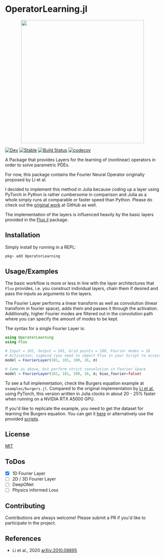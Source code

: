 
# OperatorLearning.jl

<p align="center">
<img width="400px" src="https://pzimbrod.github.io/OperatorLearning.jl/dev/assets/logo.png"/>
</p>

[![Dev](https://img.shields.io/badge/docs-dev-blue.svg)](https://pzimbrod.github.io/OperatorLearning.jl/dev)
[![Stable](https://img.shields.io/badge/docs-stable-blue.svg)](https://pzimbrod.github.io/OperatorLearning.jl/stable)
[![Build Status](https://github.com/pzimbrod/OperatorLearning.jl/actions/workflows/CI.yml/badge.svg?branch=master)](https://github.com/pzimbrod/OperatorLearning.jl/actions/workflows/CI.yml?query=branch%3Amaster++)
[![codecov](https://codecov.io/gh/pzimbrod/OperatorLearning.jl/branch/master/graph/badge.svg?token=NM16L5S4FX)](https://codecov.io/gh/pzimbrod/OperatorLearning.jl)

A Package that provides Layers for the learning of (nonlinear) operators in order to solve parametric PDEs.

For now, this package contains the Fourier Neural Operator originally proposed by Li et al.

I decided to implement this method in Julia because coding up a layer using PyTorch in Python is rather cumbersome in comparison and Julia as a whole simply runs at comparable or faster speed than Python. Please do check out the [original work](https://github.com/zongyi-li/fourier_neural_operator) at GitHub as well.

The implementation of the layers is influenced heavily by the basic layers provided in the [Flux.jl](https://github.com/FluxML/Flux.jl) package.

## Installation

Simply install by running in a REPL:

```julia
pkg> add OperatorLearning
```

## Usage/Examples

The basic workflow is more or less in line with the layer architectures that `Flux` provides, i.e. you construct individual layers, chain them if desired and pass the inputs as arguments to the layers.

The Fourier Layer performs a linear transform as well as convolution (linear transform in fourier space), adds them and passes it through the activation.
Additionally, higher Fourier modes are filtered out in the convolution path where you can specify the amount of modes to be kept.

The syntax for a single Fourier Layer is:

```julia
using OperatorLearning
using Flux

# Input = 101, Output = 101, Grid points = 100, Fourier modes = 16
# Activation: sigmoid (you need to import Flux in your Script to access the activations)
model = FourierLayer(101, 101, 100, 16, σ)

# Same as above, but perform strict convolution in Fourier Space
model = FourierLayer(101, 101, 100, 16, σ; bias_fourier=false)
```

To see a full implementation, check the Burgers equation example at `examples/burgers.jl`.
Compared to the original implementation by [Li et al.](https://github.com/zongyi-li/fourier_neural_operator/blob/master/fourier_1d.py) using PyTorch, this version written in Julia clocks in about 20 - 25% faster when running on a NVIDIA RTX A5000 GPU.

If you'd like to replicate the example, you need to get the dataset for learning the Burgers equation. You can get it [here](https://drive.google.com/drive/folders/1UnbQh2WWc6knEHbLn-ZaXrKUZhp7pjt-) or alternatively use the provided [scripts](https://github.com/zongyi-li/fourier_neural_operator/tree/master/data_generation/burgers).

## License

[MIT](https://choosealicense.com/licenses/mit/)

## ToDos

- [x] 1D Fourier Layer
- [ ] 2D / 3D Fourier Layer
- [ ] DeepONet
- [ ] Physics informed Loss

## Contributing

Contributions are always welcome! Please submit a PR if you'd like to participate in the project.

## References

- Li et al., 2020 [arXiv:2010.08895](https://arxiv.org/abs/2010.08895)
